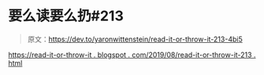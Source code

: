 # 要么读要么扔#213

> 原文：<https://dev.to/yaronwittenstein/read-it-or-throw-it-213-4bi5>

[https://read-it-or-throw-it . blogspot . com/2019/08/read-it-or-throw-it-213 . html](https://read-it-or-throw-it.blogspot.com/2019/08/read-it-or-throw-it-213.html)